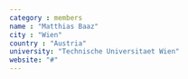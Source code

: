 ```yaml
---
category : members
name : "Matthias Baaz"
city : "Wien"
country : "Austria"
university: "Technische Universitaet Wien"
website: "#"
---
```

